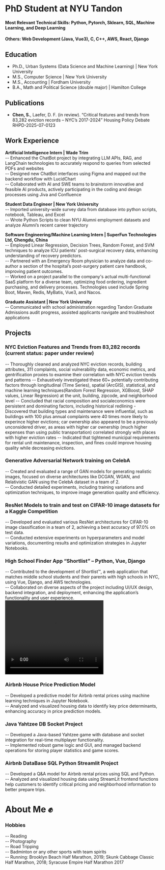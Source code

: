 # PhD Student at NYU Tandon 

#### Most Relevant Technical Skills: Python, Pytorch, Sklearn, SQL, Machine Learning, and Deep Learning   
#### Others: Web Development (Java, Vue3), C, C++, AWS, React, Django 

## Education
- Ph.D., Urban Systems (Data Science and Machine Learning) | New York University   					       		
- M.S., Computer Science | New York University    	
- M.S., Accounting | Fordham University    
- B.A., Math and Political Science (double major) | Hamilton College   

## Publications
- **Chen, S.**, Laefer, D. F. (in review). “Critical features and trends from 83,282 eviction records – NYC’s 2017-2024” Housing Policy Debate RHPD-2025-07-0123

## Work Experience 
**Artificial Intelligence Intern | Wade Trim**   
-- Enhanced the ChatBot project by integrating LLM APIs, RAG, and LangChain technologies to accurately respond to queries from selected PDFs and websites   
-- Designed new ChatBot interfaces using Figma and mapped out the backend workflow with LucidChart       
-- Collaborated with AI and SWE teams to brainstorm innovative and feasible AI products, actively participating in the coding and design processes using Jiva and Confluence       

**Student Data Engineer | New York University**   
-- Imported university-wide survey data from database into python scripts, notebook, Tableau, and Excel   
-- Wrote Python Scripts to clean NYU Alumni employment datasets and analyze Alumni’s recent career trajectory   

**Software Engineering/Machine Learning Intern | SuperFun Technologies Ltd, Chengdu, China**   
-- Employed Linear Regression, Decision Trees, Random Forest, and SVM techniques to analyze ICU patients' post-surgical recovery data, enhancing understanding of recovery predictors.    
-- Partnered with an Emergency Room physician to analyze data and co-author a section of the hospital’s post-surgery patient care handbook, improving patient outcomes.   
-- Worked on a project parallel to the company's actual multi-functional SaaS platform for a diverse team, optimizing food ordering, ingredient purchasing, and delivery processes. Technologies used include Spring Boot, Maven, Redis, MyBatis, Vue3, and Nacos.   

**Graduate Assistant | New York University**    
-- Communicated with school administration regarding Tandon Graduate Admissions audit progress, assisted applicants navigate and troubleshoot applications   

## Projects
### NYC Eviction Features and Trends from 83,282 records (current status: paper under review)
-- Thoroughly cleaned and analyzed NYC eviction records, building attributes, 311 complaints, social vulnerability data, economic metrics, and gentrification proxies to examine their correlation with NYC eviction trends and patterns 
-- Exhaustively investigated these 60+ potentially contributing factors through longitudinal (Time Series), spatial (ArcGIS), statistical, and machine learning techniques(Random Forest Regression, XGBoost, SHAP values, Linear Regression) at the unit, building, zipcode, and neighborhood level 
-- Concluded that racial composition and socialeconomics were persistent and dominating factors, including historical redlining - Discovered that building types and maintenance were influential, such as buildings with 100 plus annual complaints were 40 times more likely to experince higher evictions; car ownership also appeared to be a previously unconsidered driver, as areas with higher car ownership (much higher expenses than using public transportation) correlated strongly with places with higher eviction rates 
-- Indicated that tightened municipal requirements for rental unit maintenance, inspection, and fines could improve housing quality while decreasing evictions.

### Generative Adversarial Network training on CelebA      
-- Created and evaluated a range of GAN models for generating realistic images, focused on diverse architectures like DCGAN, WGAN, and Relativistic GAN using the CelebA dataset in a team of 2.   
-- Conducted detailed experiments, including training variations and optimization techniques, to improve image generation quality and efficiency.    

### ResNet Models to train and test on CIFAR-10 image datasets for a Kaggle Competition 
-- Developed and evaluated various ResNet architectures for CIFAR-10 image classification in a team of 2, achieving a best accuracy of 97.0% on test data.   
-- Conducted extensive experiments on hyperparameters and model variations, documenting results and optimization strategies in Jupyter Notebooks.    

### High School Finder App “Shortlist” – Python, Vue, Django    
-- Contributed to the development of Shortlist™, a web application that matches middle school students and their parents with high schools in NYC, using Vue, Django, and AWS technologies.    
-- Collaborated on diverse aspects of the project including UI/UX design, backend integration, and deployment, enhancing the application’s functionality and user experience.    
    <video width="320" height="240" controls>
      <source src="assets/videos/short_list_demo.mp4" type="video/mp4">
  Video Demo
    </video>

### Airbnb House Price Prediction Model      
-- Developed a predictive model for Airbnb rental prices using machine learning techniques in Jupyter Notebook.      
-- Analyzed and visualized housing data to identify key price determinants, enhancing accuracy in price prediction models.     

### Java Yahtzee DB Socket Project   
-- Developed a Java-based Yahtzee game with database and socket integration for real-time multiplayer functionality.   
-- Implemented robust game logic and GUI, and managed backend operations for storing player statistics and game scores.    

### Airbnb DataBase SQL Python Streamlit Project
-- Developed a Q&A model for Airbnb rental prices using SQL and Python.    
-- Analyzed and visualized housing data using StreamLit frontend functions help customers to identify critical pricing and neighborhood information to better prepare trips.    

# About Me ✊

### Hobbies 
-- Reading    
-- Photography    
-- Road Tripping    
-- Badminton or any other sports with team spirits    
-- Running: Brooklyn Beach Half Marathon, 2019; Skunk Cabbage Classic Half Marathon, 2018; Syracuse Empire Half Marathon 2017   